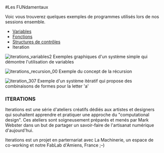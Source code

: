 #Les FUNdamentaux

Voic vous trouverez quelques exemples de programmes utilisés 
lors de nos sessions ensemble. 

- [Variables](https://github.com/FreeArtBureau/ITERATIONS/tree/master/WK_FUNdamentaux_092016/a_VARIABLES)
- [Fonctions](https://github.com/FreeArtBureau/ITERATIONS/tree/master/WK_FUNdamentaux_092016/b_FUNCTIONS)
- [Structures de contrôles](https://github.com/FreeArtBureau/ITERATIONS/tree/master/WK_FUNdamentaux_092016/c_CONTROLE)
- Iteration

![iterations_variables2](https://cloud.githubusercontent.com/assets/1027891/18541847/fc90fe84-7b27-11e6-891d-9867af7998f9.jpg)
Exemples graphiques d'un système simple qui démontre l'utilisation de variables

![iterations_recursion_00](https://cloud.githubusercontent.com/assets/1027891/18391552/98e66388-76ae-11e6-8917-59dd7123093b.jpg)
Exemple du concept de la récursion

![iteration_307](https://cloud.githubusercontent.com/assets/1027891/18708645/40ff8422-7ffc-11e6-9f13-3c4fe83bedb4.png)
Exemple d'un système itératif qui propose des combinaisons de formes pour la letter 'a'


### ITERATIONS

Iterations est une série d'ateliers créatifs dédiés aux artistes et designers qui souhaitent apprendre et pratiquer une approche du "computational design". Ces ateliers sont soigneusement préparés et menés par Mark Webster dans un but de partager un savoir-faire de l'artisanat numérique d'aujourd'hui. 

Iterations est un projet en parternariat avec La Machinerie, un espace de co-working et notre FabLab d'Amiens, France ;–)
